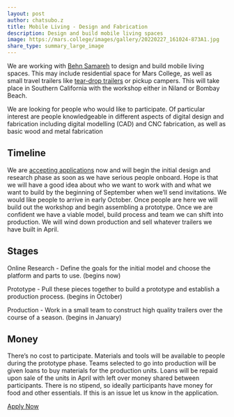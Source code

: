 ```yaml
---
layout: post
author: chatsubo.z
title: Mobile Living - Design and Fabrication
description: Design and build mobile living spaces
image: https://mars.college/images/gallery/20220227_161024-873A1.jpg
share_type: summary_large_image
---
```


We are working with [Behn Samareh](http://www.machineinspiredart.com/) to design and build mobile living spaces. This may include residential space for Mars College, as well as small travel trailers like [tear-drop trailers](https://voyagertraveltrailers.com/diy-teardrop-trailer-construction-options/) or pickup campers. This will take place in Southern California with the workshop either in Niland or Bombay Beach. 

We are looking for people who would like to participate. Of particular interest are people knowledgeable in different aspects of digital design and fabrication including digital modelling (CAD) and CNC fabrication, as well as basic wood and metal fabrication

## Timeline

We are [accepting applications](https://docs.google.com/forms/d/e/1FAIpQLSdGwGCCvEFTOb4yauRoDrtShIVjVyNCZG7CtRjMzhqo8ghdRQ/viewform) now and will begin the initial design and research phase as soon as we have serious people onboard. Hope is that we will have a good idea about who we want to work with and what we want to build by the beginning of September when we’ll send invitations. We would like people to arrive in early October. Once people are here we will build out the workshop and begin assembling a prototype. Once we are confident we have a viable model, build process and team we can shift into production. We will wind down production and sell whatever trailers we have built in April. 

## Stages

Online Research - Define the goals for the initial model and choose the platform and parts to use. (begins now)

Prototype - Pull these pieces together to build a prototype and establish a production process. (begins in October)

Production - Work in a small team to construct high quality trailers over the course of a season. (begins in January)

## Money

There’s no cost to participate. Materials and tools will be available to people during the prototype phase. Teams selected to go into production will be given loans to buy materials for the production units. Loans will be repaid upon sale of the units in April with left over money shared between participants. There is no stipend, so ideally participants have money for food and other essentials. If this is an issue let us know in the application.

[Apply Now](https://docs.google.com/forms/d/e/1FAIpQLSdGwGCCvEFTOb4yauRoDrtShIVjVyNCZG7CtRjMzhqo8ghdRQ/viewform)


